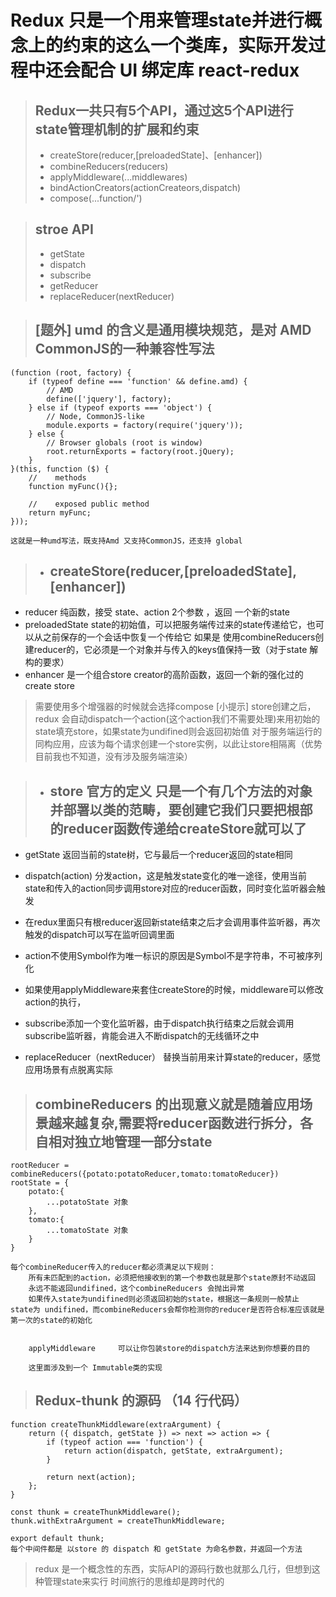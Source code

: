 Redux 只是一个用来管理state并进行概念上的约束的这么一个类库，实际开发过程中还会配合 UI 绑定库 react-redux
===
>## Redux一共只有5个API，通过这5个API进行 state管理机制的扩展和约束
>* createStore(reducer,[preloadedState]、[enhancer])
>* combineReducers(reducers)
>* applyMiddleware(...middlewares)
>* bindActionCreators(actionCreateors,dispatch)
>* compose(...function/')

>## stroe API
>* getState
>* dispatch
>* subscribe
>* getReducer
>* replaceReducer(nextReducer)

>## [题外] umd 的含义是通用模块规范，是对 AMD CommonJS的一种兼容性写法
    (function (root, factory) {
        if (typeof define === 'function' && define.amd) {
            // AMD
            define(['jquery'], factory);
        } else if (typeof exports === 'object') {
            // Node, CommonJS-like
            module.exports = factory(require('jquery'));
        } else {
            // Browser globals (root is window)
            root.returnExports = factory(root.jQuery);
        }
    }(this, function ($) {
        //    methods
        function myFunc(){};

        //    exposed public method
        return myFunc;
    }));

    这就是一种umd写法，既支持Amd 又支持CommonJS，还支持 global


>* ## createStore(reducer,[preloadedState],[enhancer])
* reducer 纯函数，接受 state、action 2个参数 ，返回 一个新的state
* preloadedState state的初始值，可以把服务端传过来的state传递给它，也可以从之前保存的一个会话中恢复一个传给它
如果是 使用combineReducers创建reducer的，它必须是一个对象并与传入的keys值保持一致（对于state 解构的要求）
* enhancer 是一个组合store creator的高阶函数，返回一个新的强化过的create store

>需要使用多个增强器的时候就会选择compose
[小提示] store创建之后，redux 会自动dispatch一个action(这个action我们不需要处理)来用初始的state填充store，如果state为undifined则会返回初始值
对于服务端运行的同构应用，应该为每个请求创建一个store实例，以此让store相隔离（优势目前我也不知道，没有涉及服务端渲染）

>* ## store 官方的定义 只是一个有几个方法的对象并部署以类的范畴，要创建它我们只要把根部的reducer函数传递给createStore就可以了
* getState 返回当前的state树，它与最后一个reducer返回的state相同
* dispatch(action) 分发action，这是触发state变化的唯一途径，使用当前state和传入的action同步调用store对应的reducer函数，同时变化监听器会触发
* 在redux里面只有根reducer返回新state结束之后才会调用事件监听器，再次触发的dispatch可以写在监听回调里面
* action不使用Symbol作为唯一标识的原因是Symbol不是字符串，不可被序列化

* 如果使用applyMiddleware来套住createStore的时候，middleware可以修改action的执行，

* subscribe添加一个变化监听器，由于dispatch执行结束之后就会调用subscribe监听器，肯能会进入不断dispatch的无线循环之中

* replaceReducer（nextReducer） 替换当前用来计算state的reducer，感觉应用场景有点脱离实际

>## combineReducers 的出现意义就是随着应用场景越来越复杂,需要将reducer函数进行拆分，各自相对独立地管理一部分state

    rootReducer = combineReducers({potato:potatoReducer,tomato:tomatoReducer})
    rootState = {
        potato:{
            ...potatoState 对象
        },
        tomato:{
            ...tomatoState 对象
        }
    }

    每个combineReducer传入的reducer都必须满足以下规则：
        所有未匹配到的action，必须把他接收到的第一个参数也就是那个state原封不动返回
        永远不能返回undifined，这个combineReducers 会抛出异常
        如果传入state为undifined则必须返回初始的state，根据这一条规则一般禁止 state为 undifined，而combineReducers会帮你检测你的reducer是否符合标准应该就是第一次的state的初始化


        applyMiddleware     可以让你包装store的dispatch方法来达到你想要的目的

        这里面涉及到一个 Immutable类的实现
>## Redux-thunk 的源码 （14 行代码）
    function createThunkMiddleware(extraArgument) {
        return ({ dispatch, getState }) => next => action => {
            if (typeof action === 'function') {
                return action(dispatch, getState, extraArgument);
            }

            return next(action);
        };
    }

    const thunk = createThunkMiddleware();
    thunk.withExtraArgument = createThunkMiddleware;

    export default thunk;
    每个中间件都是 以store 的 dispatch 和 getState 为命名参数，并返回一个方法

    
>redux 是一个概念性的东西，实际API的源码行数也就那么几行，但想到这种管理state来实行 时间旅行的思维却是跨时代的

